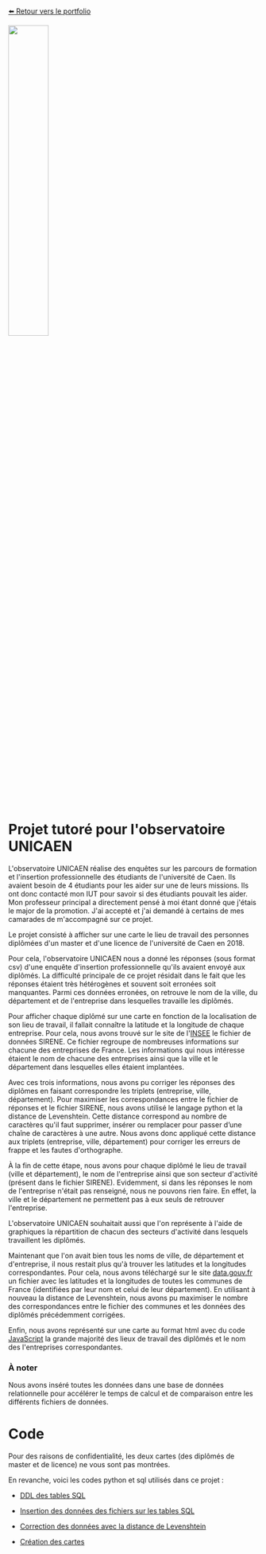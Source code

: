 [:arrow_left: Retour vers le portfolio](https://github.com/ThibaultLanthiez/Portfolio)

<img src="https://borea.mnhn.fr/sites/default/files/styles/large/public/Logo%20UNICAEN%20V1-noir.png?itok=J3rUaLBD" width="40%" and height="40%"/>

# Projet tutoré pour l'observatoire UNICAEN

L'observatoire UNICAEN réalise des enquêtes sur les parcours de formation et l'insertion professionnelle des étudiants de l'université de Caen. Ils avaient besoin de 4 étudiants pour les aider sur une de leurs missions. Ils ont donc contacté mon IUT pour savoir si des étudiants pouvait les aider. Mon professeur principal a directement pensé à moi étant donné que j'étais le major de la promotion. J'ai accepté et j'ai demandé à certains de mes camarades de m'accompagné sur ce projet. 

Le projet consisté à afficher sur une carte le lieu de travail des personnes diplômées d'un master et d'une licence de l'université de Caen en 2018. 

Pour cela, l'observatoire UNICAEN nous a donné les réponses (sous format csv) d'une enquête d'insertion professionnelle qu'ils avaient envoyé aux diplômés. La difficulté principale de ce projet résidait dans le fait que les réponses étaient très hétérogènes et souvent soit erronées soit manquantes. Parmi ces données erronées, on retrouve le nom de la ville, du département et de l'entreprise dans lesquelles travaille les diplômés.

Pour afficher chaque diplômé sur une carte en fonction de la localisation de son lieu de travail, il fallait connaître la latitude et la longitude de chaque entreprise. Pour cela, nous avons trouvé sur le site de l'[INSEE](https://www.insee.fr/fr/information/3591226) le fichier de données SIRENE. Ce fichier regroupe de nombreuses informations sur chacune des entreprises de France. Les informations qui nous intéresse étaient le nom de chacune des entreprises ainsi que la ville et le département dans lesquelles elles étaient implantées. 

Avec ces trois informations, nous avons pu corriger les réponses des diplômes en faisant correspondre les triplets (entreprise, ville, département). Pour maximiser les correspondances entre le fichier de réponses et le fichier SIRENE, nous avons utilisé le langage python et la distance de Levenshtein. Cette distance correspond au nombre de caractères qu'il faut supprimer, insérer ou remplacer pour passer d’une chaîne de caractères à une autre. Nous avons donc appliqué cette distance aux triplets (entreprise, ville, département) pour corriger les erreurs de frappe et les fautes d'orthographe. 

À la fin de cette étape, nous avons pour chaque diplômé le lieu de travail (ville et département), le nom de l'entreprise ainsi que son secteur d'activité (présent dans le fichier SIRENE). Evidemment, si dans les réponses le nom de l'entreprise n'était pas renseigné, nous ne pouvons rien faire. En effet, la ville et le département ne permettent pas à eux seuls de retrouver l'entreprise.

L'observatoire UNICAEN souhaitait aussi que l'on représente à l'aide de graphiques la répartition de chacun des secteurs d'activité dans lesquels travaillent les diplômés.

Maintenant que l'on avait bien tous les noms de ville, de département et d'entreprise, il nous restait plus qu'à trouver les latitudes et la longitudes correspondantes. Pour cela, nous avons téléchargé sur le site [data.gouv.fr](https://www.data.gouv.fr/fr/datasets/listes-des-communes-geolocalisees-par-regions-departements-circonscriptions-nd/) un fichier avec les latitudes et la longitudes de toutes les communes de France (identifiées par leur nom et celui de leur département). En utilisant à nouveau la distance de Levenshtein, nous avons pu maximiser le nombre des correspondances entre le fichier des communes et les données des diplômés précédemment corrigées.

Enfin, nous avons représenté sur une carte au format html avec du code [JavaScript](https://leafletjs.com/) la grande majorité des lieux de travail des diplômés et le nom des l'entreprises correspondantes.

### À noter

Nous avons inséré toutes les données dans une base de données relationnelle pour accélérer le temps de calcul et de comparaison entre les différents fichiers de données.

# Code 

Pour des raisons de confidentialité, les deux cartes (des diplômés de master et de licence) ne vous sont pas montrées. 

En revanche, voici les codes python et sql utilisés dans ce projet :

* [DDL des tables SQL](https://github.com/ThibaultLanthiez/Projet-observatoire-UNICAEN/blob/main/Codes/DDL-SQL.sql)

* [Insertion des données des fichiers sur les tables SQL](https://github.com/ThibaultLanthiez/Projet-observatoire-UNICAEN/tree/main/Codes/Files%20to%20SQL)

* [Correction des données avec la distance de Levenshtein](https://github.com/ThibaultLanthiez/Projet-observatoire-UNICAEN/blob/main/Codes/Algorithme_Levenshtein.py)

* [Création des cartes](https://github.com/ThibaultLanthiez/Projet-observatoire-UNICAEN/tree/main/Codes/Cr%C3%A9ation%20des%20cartes)
